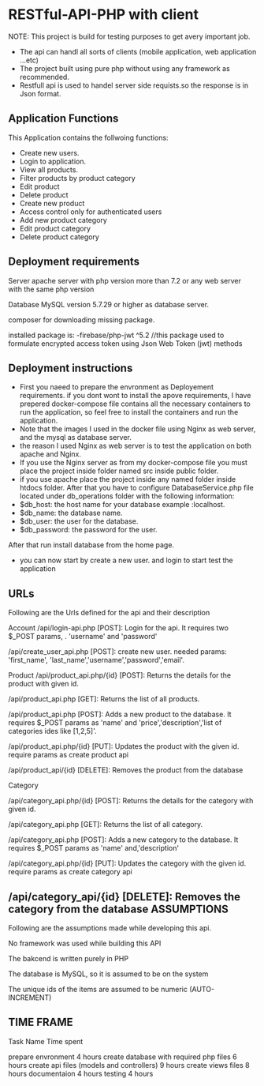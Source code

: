 RESTful-API-PHP with client 
===============

NOTE: This project is build for testing purposes to get avery important job.
- The api can handl all sorts of clients (mobile application, web application ...etc)
- The project built using pure php without using any framework as recommended.
- Restfull api is used to handel server side requists.so the response is in Json format.

Application Functions
----------------------------

This Application contains the follwoing functions:
- Create new users.
- Login to application.
- View all products.
- Filter products by product category
- Edit product
- Delete product
- Create new product
- Access control only for authenticated users
- Add new product category
- Edit product category
- Delete product category

Deployment requirements
----------------------------

Server
apache server with php version more than 7.2 or any web server with the same php version

Database
MySQL version 5.7.29 or higher as database server. 

composer for downloading missing package.

installed package is:
-firebase/php-jwt ^5.2 //this package used to formulate encrypted access token using Json Web Token (jwt) methods 


Deployment instructions
----------------------------
- First you naeed to prepare the envronment as Deployement requirements.
if you dont wont to install the apove requirements, I have prepered docker-compose file contains all the necessary containers to run the application, so feel free to install the containers 
and run the application.
- Note that the images I used in the docker file using Nginx as web server, and the mysql as database server.
- the reason I used Nginx as web server is to test the application on both apache and Nginx.
- If you use the Nginx server as from my docker-compose file you must place the project inside folder named src inside public folder. 
- if you use apache place the project inside any named folder inside htdocs folder.
After that you have to configure DatabaseService.php file located under db_operations folder with the following information:
- $db_host: the host name for your database example :localhost.
- $db_name: the database name.
- $db_user: the user for the database.
- $db_password: the password for the user.   

After that run install database from the home page.
- you can now start by create a new user. and login to start test the application




URLs
--------------
Following are the Urls defined for the api and their description


Account
/api/login-api.php [POST]: Login for the api. It requires two $_POST params, . 'username' and 'password'

/api/create_user_api.php [POST]: create new user. needed params: 'first_name', 'last_name','username','password','email'.

Product
/api/product_api.php/{id} [POST]: Returns the details for the product with given id.

/api/product_api.php [GET]: Returns the list of all products.

/api/product_api.php [POST]: Adds a new product to the database. It requires  $_POST params as 'name' and 'price','description','list of categories ides like [1,2,5]'.

/api/product_api.php/{id} [PUT]: Updates the product with the given id. require params as create product api

/api/product_api/{id} [DELETE]: Removes the product from the database

Category

/api/category_api.php/{id} [POST]: Returns the details for the category with given id.

/api/category_api.php [GET]: Returns the list of all category.

/api/category_api.php [POST]: Adds a new category to the database. It requires  $_POST params as 'name' and,'description'

/api/category_api.php/{id} [PUT]: Updates the category with the given id. require params as create category api

/api/category_api/{id} [DELETE]: Removes the category from the database
ASSUMPTIONS
---------------
Following are the assumptions made while developing this api.

No framework was used while building this API

The bakcend is written purely in PHP

The database is MySQL, so it is assumed to be on the system

The unique ids of the items are assumed to be numeric (AUTO-INCREMENT)


TIME FRAME
---------------
Task Name																Time spent

prepare envronment														4 hours
create database with required php files 								6 hours
create api files (models and controllers)								9 hours
create views files 														8 hours
documentaion															4 hours
testing																	4 hours